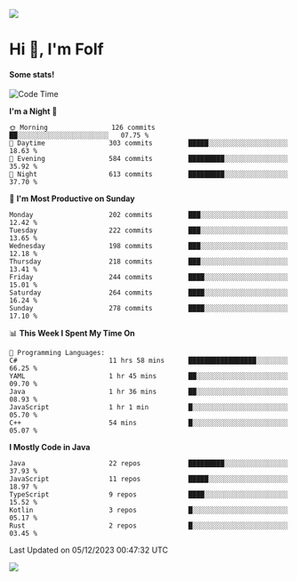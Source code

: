 <img src="https://komarev.com/ghpvc/?username=itsfolf"/>
<h1>Hi 👋, I'm Folf</h1>


#### Some stats!
<!--START_SECTION:waka-->
![Code Time](http://img.shields.io/badge/Code%20Time-2%2C043%20hrs%2036%20mins-blue)

**I'm a Night 🦉** 

```text
🌞 Morning                126 commits         ██░░░░░░░░░░░░░░░░░░░░░░░   07.75 % 
🌆 Daytime                303 commits         █████░░░░░░░░░░░░░░░░░░░░   18.63 % 
🌃 Evening                584 commits         █████████░░░░░░░░░░░░░░░░   35.92 % 
🌙 Night                  613 commits         █████████░░░░░░░░░░░░░░░░   37.70 % 
```
📅 **I'm Most Productive on Sunday** 

```text
Monday                   202 commits         ███░░░░░░░░░░░░░░░░░░░░░░   12.42 % 
Tuesday                  222 commits         ███░░░░░░░░░░░░░░░░░░░░░░   13.65 % 
Wednesday                198 commits         ███░░░░░░░░░░░░░░░░░░░░░░   12.18 % 
Thursday                 218 commits         ███░░░░░░░░░░░░░░░░░░░░░░   13.41 % 
Friday                   244 commits         ████░░░░░░░░░░░░░░░░░░░░░   15.01 % 
Saturday                 264 commits         ████░░░░░░░░░░░░░░░░░░░░░   16.24 % 
Sunday                   278 commits         ████░░░░░░░░░░░░░░░░░░░░░   17.10 % 
```


📊 **This Week I Spent My Time On** 

```text
💬 Programming Languages: 
C#                       11 hrs 58 mins      █████████████████░░░░░░░░   66.25 % 
YAML                     1 hr 45 mins        ██░░░░░░░░░░░░░░░░░░░░░░░   09.70 % 
Java                     1 hr 36 mins        ██░░░░░░░░░░░░░░░░░░░░░░░   08.93 % 
JavaScript               1 hr 1 min          █░░░░░░░░░░░░░░░░░░░░░░░░   05.70 % 
C++                      54 mins             █░░░░░░░░░░░░░░░░░░░░░░░░   05.07 % 
```

**I Mostly Code in Java** 

```text
Java                     22 repos            █████████░░░░░░░░░░░░░░░░   37.93 % 
JavaScript               11 repos            █████░░░░░░░░░░░░░░░░░░░░   18.97 % 
TypeScript               9 repos             ████░░░░░░░░░░░░░░░░░░░░░   15.52 % 
Kotlin                   3 repos             █░░░░░░░░░░░░░░░░░░░░░░░░   05.17 % 
Rust                     2 repos             █░░░░░░░░░░░░░░░░░░░░░░░░   03.45 % 
```




 Last Updated on 05/12/2023 00:47:32 UTC
<!--END_SECTION:waka-->
<a src="https://discord.com/users/1090088995976925305"><img src="https://lanyard-profile-readme.vercel.app/api/1090088995976925305"/></a></td> 
